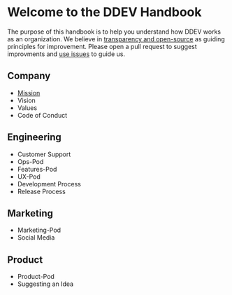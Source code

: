# Welcome to the DDEV Handbook

The purpose of this handbook is to help you understand how DDEV works as an organization. We believe in [transparency and open-source](https://github.com/drud/community) as guiding principles for improvement. Please open a pull request to suggest improvments and [use issues](https://github.com/drud/community/issues) to guide us.

## Company
 - [Mission](company.md#mission)
 - Vision
 - Values
 - Code of Conduct

## Engineering
 - Customer Support
 - Ops-Pod
 - Features-Pod
 - UX-Pod
 - Development Process
 - Release Process

## Marketing
 - Marketing-Pod
 - Social Media

## Product
  - Product-Pod
  - Suggesting an Idea
